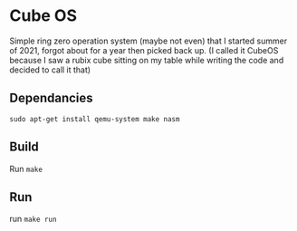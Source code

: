 # Cube OS
Simple ring zero operation system (maybe not even) that I started summer of 2021, forgot about for a year then picked back up. (I called it CubeOS because I saw a rubix cube sitting on my table while writing the code and decided to call it that)

## Dependancies
```
sudo apt-get install qemu-system make nasm
```

## Build
Run `make`

## Run
run `make run`
